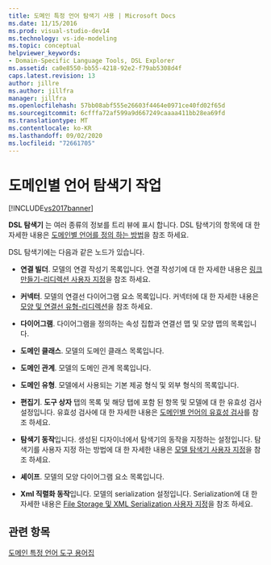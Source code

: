 ```yaml
---
title: 도메인 특정 언어 탐색기 사용 | Microsoft Docs
ms.date: 11/15/2016
ms.prod: visual-studio-dev14
ms.technology: vs-ide-modeling
ms.topic: conceptual
helpviewer_keywords:
- Domain-Specific Language Tools, DSL Explorer
ms.assetid: ca0e8550-bb55-4218-92e2-f79ab5308d4f
caps.latest.revision: 13
author: jillre
ms.author: jillfra
manager: jillfra
ms.openlocfilehash: 57bb08abf555e26603f4464e0971ce40fd02f65d
ms.sourcegitcommit: 6cfffa72af599a9d667249caaaa411bb28ea69fd
ms.translationtype: MT
ms.contentlocale: ko-KR
ms.lasthandoff: 09/02/2020
ms.locfileid: "72661705"
---
```

# <a name="working-with-the-domain-specific-language-explorer"></a>도메인별 언어 탐색기 작업
[!INCLUDE[vs2017banner](../includes/vs2017banner.md)]

**DSL 탐색기** 는 여러 종류의 정보를 트리 뷰에 표시 합니다. DSL 탐색기의 항목에 대 한 자세한 내용은 [도메인별 언어를 정의 하는 방법](../modeling/how-to-define-a-domain-specific-language.md)을 참조 하세요.

 DSL 탐색기에는 다음과 같은 노드가 있습니다.

- **연결 빌더**. 모델의 연결 작성기 목록입니다. 연결 작성기에 대 한 자세한 내용은 [링크 만들기-리디렉션 사용자 지정](../misc/customizing-link-creation-redirection.md)을 참조 하세요.

- **커넥터**. 모델의 연결선 다이어그램 요소 목록입니다. 커넥터에 대 한 자세한 내용은 [모양 및 연결선 유형-리디렉션](../misc/types-of-shapes-and-connectors-redirect.md)을 참조 하세요.

- **다이어그램**. 다이어그램을 정의하는 속성 집합과 연결선 맵 및 모양 맵의 목록입니다.

- **도메인 클래스**. 모델의 도메인 클래스 목록입니다.

- **도메인 관계**. 모델의 도메인 관계 목록입니다.

- **도메인 유형**. 모델에서 사용되는 기본 제공 형식 및 외부 형식의 목록입니다.

- **편집기**. **도구 상자** 탭의 목록 및 해당 탭에 포함 된 항목 및 모델에 대 한 유효성 검사 설정입니다. 유효성 검사에 대 한 자세한 내용은 [도메인별 언어의 유효성 검사](../modeling/validation-in-a-domain-specific-language.md)를 참조 하세요.

- **탐색기 동작**입니다. 생성된 디자이너에서 탐색기의 동작을 지정하는 설정입니다. 탐색기를 사용자 지정 하는 방법에 대 한 자세한 내용은 [모델 탐색기 사용자 지정](../modeling/customizing-the-model-explorer.md)을 참조 하세요.

- **셰이프**. 모델의 모양 다이어그램 요소 목록입니다.

- **Xml 직렬화 동작**입니다. 모델의 serialization 설정입니다. Serialization에 대 한 자세한 내용은 [File Storage 및 XML Serialization 사용자 지정](../modeling/customizing-file-storage-and-xml-serialization.md)을 참조 하세요.

## <a name="see-also"></a>관련 항목
 [도메인 특정 언어 도구 용어집](https://msdn.microsoft.com/ca5e84cb-a315-465c-be24-76aa3df276aa)
